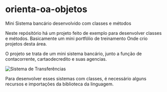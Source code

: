 ﻿# orienta-oa-objetos

  Mini Sistema bancário desenvolvido com classes e métodos

 Neste repósitório há um projeto feito de exemplo para desenvolver classes e métodos.
 Basicamente um mini portfólio de treinamento
 Onde crio projetos desta área.

 O projeto se trata de um mini sistema bancário, junto a função de contacorrente, cartaodecredito e suas agencias.

 ![Sistema de Transferências](https://github.com/user-attachments/assets/d1960865-23dd-4d9c-95d7-c879ddedd43d)

Para desenvolver esses sistemas com classes, é necessário alguns recursos e importações da biblioteca da linguagem.
